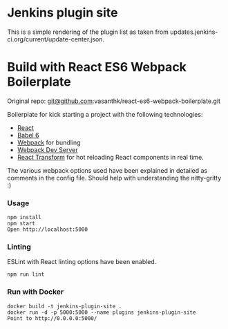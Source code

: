 # Jenkins plugin site
This is a simple rendering of the plugin list as taken from updates.jenkins-ci.org/current/update-center.json.

# Build with React ES6 Webpack Boilerplate

Original repo: git@github.com:vasanthk/react-es6-webpack-boilerplate.git

Boilerplate for kick starting a project with the following technologies:
* [React](https://github.com/facebook/react)
* [Babel 6](http://babeljs.io)
* [Webpack](http://webpack.github.io) for bundling
* [Webpack Dev Server](http://webpack.github.io/docs/webpack-dev-server.html)
* [React Transform](https://github.com/gaearon/react-transform-hmr) for hot reloading React components in real time.

The various webpack options used have been explained in detailed as comments in the config file. Should help with understanding the nitty-gritty :)


### Usage

```
npm install
npm start
Open http://localhost:5000
```

### Linting

ESLint with React linting options have been enabled.

```
npm run lint
```

### Run with Docker

```
docker build -t jenkins-plugin-site .
docker run -d -p 5000:5000 --name plugins jenkins-plugin-site
Point to http://0.0.0.0:5000/
```
